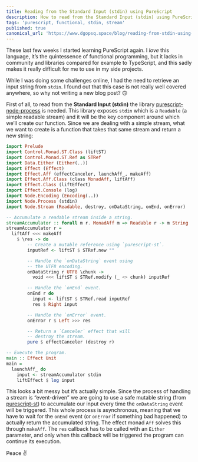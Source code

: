 ```yaml
---
title: Reading from the Standard Input (stdin) using PureScript
description: How to read from the Standard Input (stdin) using PureScript.
tags: 'purescript, functional, stdin, stream'
published: true
canonical_url: 'https://www.dgopsq.space/blog/reading-from-stdin-using-purescript'
---
```


These last few weeks I started learning PureScript again. I _love_ this language, it’s the quintessence of functional programming, but it lacks in community and libraries compared for example to TypeScript, and this sadly makes it really difficult for me to use in my side projects.

While I was doing some challenges online, I had the need to retrieve an input string from `stdin`. I found out that this case is not really well covered anywhere, so why not writing a new blog post? 🙃

First of all, to read from the **Standard Input (stdin)** the library [purescript-node-process](https://github.com/purescript-node/purescript-node-process) is needed. This library exposes `stdin` which is a `Readable` (a simple readable stream) and it will be the key component around which we’ll create our function. Since we are dealing with a simple stream, what we want to create is a function that takes that same stream and return a new string:

```purescript
import Prelude
import Control.Monad.ST.Class (liftST)
import Control.Monad.ST.Ref as STRef
import Data.Either (Either(..))
import Effect (Effect)
import Effect.Aff (effectCanceler, launchAff_, makeAff)
import Effect.Aff.Class (class MonadAff, liftAff)
import Effect.Class (liftEffect)
import Effect.Console (log)
import Node.Encoding (Encoding(..))
import Node.Process (stdin)
import Node.Stream (Readable, destroy, onDataString, onEnd, onError)

-- Accumulate a readable stream inside a string.
streamAccumulator :: forall m r. MonadAff m => Readable r -> m String
streamAccumulator r =
  liftAff <<< makeAff
    $ \res -> do
        -- Create a mutable reference using `purescript-st`.
        inputRef <- liftST $ STRef.new ""

        -- Handle the `onDataString` event using
        -- the UTF8 encoding.
        onDataString r UTF8 \chunk ->
          void <<< liftST $ STRef.modify (_ <> chunk) inputRef

        -- Handle the `onEnd` event.
        onEnd r do
          input <- liftST $ STRef.read inputRef
          res $ Right input

        -- Handle the `onError` event.
        onError r $ Left >>> res

        -- Return a `Canceler` effect that will
        -- destroy the stream.
        pure $ effectCanceler (destroy r)

-- Execute the program.
main :: Effect Unit
main =
  launchAff_ do
    input <- streamAccumulator stdin
    liftEffect $ log input
```

This looks a bit messy but it’s actually simple. Since the process of handling a stream is “event-driven” we are going to use a safe mutable string (from [purescript-st](https://github.com/purescript/purescript-st)) to accumulate our input every time the `onDataString` event will be triggered. This whole process is asynchronous, meaning that we have to wait for the `onEnd` event (or `onError` if something bad happened) to actually return the accumulated string. The effect monad `Aff` solves this through `makeAff`. The `res` callback has to be called with an `Either` parameter, and only when this callback will be triggered the program can continue its execution.

Peace ✌️
